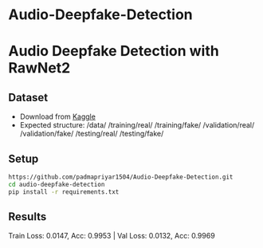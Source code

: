 # Audio-Deepfake-Detection
# Audio Deepfake Detection with RawNet2

## Dataset
- Download from [Kaggle](https://www.kaggle.com/datasets/mohammedabdeldayem/the-fake-or-real-dataset)
- Expected structure:
/data/
/training/real/
/training/fake/
/validation/real/
/validation/fake/
/testing/real/
/testing/fake/

## Setup
```bash
https://github.com/padmapriyar1504/Audio-Deepfake-Detection.git
cd audio-deepfake-detection
pip install -r requirements.txt
```
## Results 
Train Loss: 0.0147, Acc: 0.9953 | Val Loss: 0.0132, Acc: 0.9969
